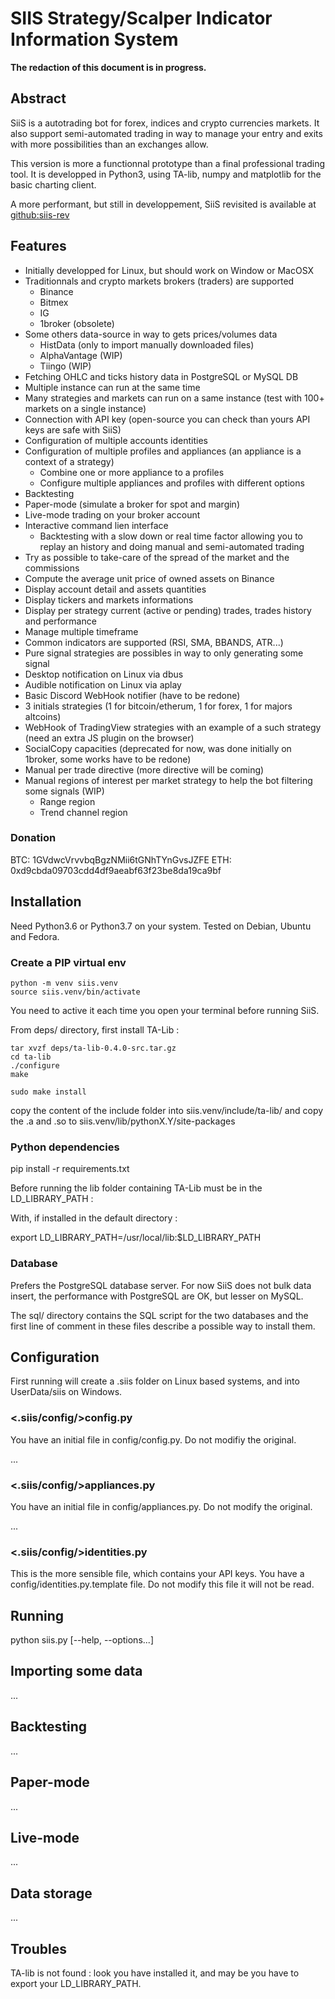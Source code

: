 SIIS Strategy/Scalper Indicator Information System
==================================================

**The redaction of this document is in progress.**

Abstract
--------

SiiS is a autotrading bot for forex, indices and crypto currencies markets.
It also support semi-automated trading in way to manage your entry and exits
with more possibilities than an exchanges allow.

This version is more a functionnal prototype than a final professional trading tool.
It is developped in Python3, using TA-lib, numpy and matplotlib for the basic charting client.

A more performant, but still in developpement, SiiS revisited is available at [github:siis-rev](https://github.com/dream-overflow/siis-rev)


Features
--------

* Initially developped for Linux, but should work on Window or MacOSX
* Traditionnals and crypto markets brokers (traders) are supported
    * Binance
    * Bitmex
    * IG
    * 1broker (obsolete)
* Some others data-source in way to gets prices/volumes data
   * HistData (only to import manually downloaded files)
   * AlphaVantage (WIP)
   * Tiingo (WIP)
* Fetching OHLC and ticks history data in PostgreSQL or MySQL DB
* Multiple instance can run at the same time
* Many strategies and markets can run on a same instance (test with 100+ markets on a single instance)
* Connection with API key (open-source you can check than yours API keys are safe with SiiS)
* Configuration of multiple accounts identities
* Configuration of multiple profiles and appliances (an appliance is a context of a strategy)
    * Combine one or more appliance to a profiles
    * Configure multiple appliances and profiles with different options
* Backtesting
* Paper-mode (simulate a broker for spot and margin)
* Live-mode trading on your broker account
* Interactive command lien interface
    * Backtesting with a slow down or real time factor allowing you to replay an history
      and doing manual and semi-automated trading
* Try as possible to take-care of the spread of the market and the commissions
* Compute the average unit price of owned assets on Binance
* Display account detail and assets quantities
* Display tickers and markets informations
* Display per strategy current (active or pending) trades, trades history and performance
* Manage multiple timeframe
* Common indicators are supported (RSI, SMA, BBANDS, ATR...)
* Pure signal strategies are possibles in way to only generating some signal
* Desktop notification on Linux via dbus
* Audible notification on Linux via aplay
* Basic Discord WebHook notifier (have to be redone)
* 3 initials strategies (1 for bitcoin/etherum, 1 for forex, 1 for majors altcoins)
* WebHook of TradingView strategies with an example of a such strategy (need an extra JS plugin on the browser)
* SocialCopy capacities (deprecated for now, was done initially on 1broker, some works have to be redone)
* Manual per trade directive (more directive will be coming)
* Manual regions of interest per market strategy to help the bot filtering some signals (WIP)
    * Range region
    * Trend channel region

### Donation ###

BTC: 1GVdwcVrvvbqBgzNMii6tGNhTYnGvsJZFE
ETH: 0xd9cbda09703cdd4df9aeabf63f23be8da19ca9bf


Installation
------------

Need Python3.6 or Python3.7 on your system.
Tested on Debian, Ubuntu and Fedora.

### Create a PIP virtual env ###

```
python -m venv siis.venv
source siis.venv/bin/activate
```

You need to active it each time you open your terminal before running SiiS.

From deps/ directory, first install TA-Lib :

```
tar xvzf deps/ta-lib-0.4.0-src.tar.gz
cd ta-lib
./configure
make
```

```
sudo make install
```

copy the content of the include folder into siis.venv/include/ta-lib/
and copy the .a and .so to siis.venv/lib/pythonX.Y/site-packages


### Python dependencies ###

pip install -r requirements.txt


Before running the lib folder containing TA-Lib must be in the LD_LIBRARY_PATH :

With, if installed in the default directory :

export LD_LIBRARY_PATH=/usr/local/lib:$LD_LIBRARY_PATH


### Database ###

Prefers the PostgreSQL database server. For now SiiS does not bulk data insert, the performance
with PostgreSQL are OK, but lesser on MySQL.

The sql/ directory contains the SQL script for the two databases and the first line of comment
in these files describe a possible way to install them.


Configuration
-------------

First running will create a .siis folder on Linux based systems, and into UserData/siis on Windows.

### <.siis/config/>config.py ###

You have an initial file in config/config.py. Do not modifiy the original.

...


### <.siis/config/>appliances.py ###

You have an initial file in config/appliances.py. Do not modify the original.

...


### <.siis/config/>identities.py ###

This is the more sensible file, which contains your API keys.
You have a config/identities.py.template file. Do not modify this file it will not be read.


Running
-------

python siis.py <identity> [--help, --options...]


Importing some data
-------------------

...


Backtesting
-----------

...


Paper-mode
----------

...


Live-mode
---------

...


Data storage
------------

...


Troubles
--------

TA-lib is not found : look you have installed it, and may be you have to export your LD_LIBRARY_PATH.


